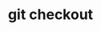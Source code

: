---
title: git checkout
description: Move between branches in git
weight: 31
lastmod: 2021-09-05T10:23:30-09:00
draft: false
vimeo: 
emoji: ☁️
video_length: 2:00
---